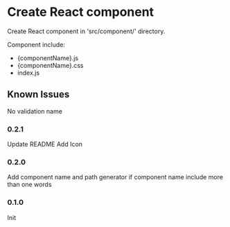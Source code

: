 # Create React component

Create React component in 'src/component/' directory.

Component include:
- {componentName}.js
- {componentName}.css
- index.js

## Known Issues

No validation name

### 0.2.1

Update README
Add Icon

### 0.2.0

Add component name and path generator if component name include more than one words

### 0.1.0

Init
